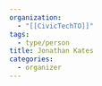 ```yaml
---
organization:
  - "[[CivicTechTO]]"
tags:
  - type/person
title: Jonathan Kates
categories:
  - organizer
---
```


